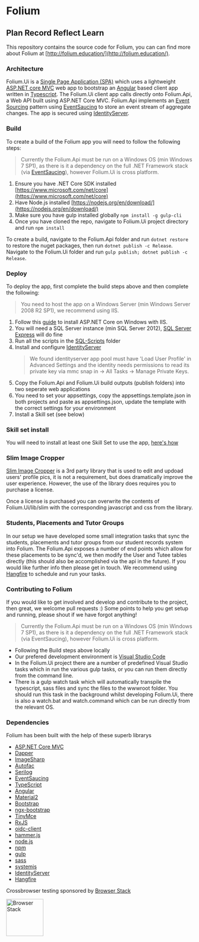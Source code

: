# Folium
Plan Record Reflect Learn
---

This repository contains the source code for Folium, you can can find more about Folium at [http://folium.education/](http://folium.education/).

### Architecture

Folium.Ui is a [Single Page Application (SPA)](https://en.wikipedia.org/wiki/Single-page_application) which uses a lightweight [ASP.NET core MVC](https://github.com/aspnet/Mvc) web app to bootstrap an [Angular](https://github.com/angular/angular) based client app written in [Typescript](https://github.com/Microsoft/TypeScript). The Folium.Ui client app calls directly onto Folium.Api, a Web API built using ASP.NET Core MVC. Folium.Api implements an [Event Sourcing](https://martinfowler.com/eaaDev/EventSourcing.html) pattern using [EventSaucing](https://github.com/RoyalVeterinaryCollege/EventSaucing) to store an event stream of aggregate changes. The app is secured using [IdentityServer](https://github.com/IdentityServer/IdentityServer4).

### Build

To create a build of the Folium app you will need to follow the following steps:

> Currently the Folium.Api must be run on a Windows OS (min Windows 7 SP1), as there is it a dependency on the full .NET Framework stack (via [EventSaucing](https://github.com/RoyalVeterinaryCollege/EventSaucing)), however Folium.Ui is cross platform.

1. Ensure you have .NET Core SDK installed [https://www.microsoft.com/net/core](https://www.microsoft.com/net/core)
2. Have Node.js installed [https://nodejs.org/en/download/](https://nodejs.org/en/download/)
3. Make sure you have gulp installed globally `npm install -g gulp-cli`
4. Once you have cloned the repo, navigate to Folium.Ui project directory and run `npm install`

To create a build, navigate to the Folium.Api folder and run `dotnet restore` to restore the nuget packages, then run `dotnet publish -c Release`. Navigate to the Folium.Ui folder and run `gulp publish; dotnet publish -c Release`.

### Deploy

To deploy the app, first complete the build steps above and then complete the following:

> You need to host the app on a Windows Server (min Windows Server 2008 R2 SP1), we recommend using IIS.

1. Follow this [guide](https://docs.microsoft.com/en-us/aspnet/core/publishing/iis) to install ASP.NET Core on Windows with IIS.
2. You will need a SQL Server instance (min SQL Server 2012), [SQL Server Express](https://www.microsoft.com/en-us/sql-server/sql-server-editions-express) will do fine
3. Run all the scripts in the [SQL-Scripts](SQL-Scripts) folder
4. Install and configure [IdentityServer](https://github.com/IdentityServer/IdentityServer4)
	> We found identityserver app pool must have 'Load User Profile' in Advanced Settings and the identity needs permissions to read its private key via mmc snap in -> All Tasks -> Manage Private Keys.
5. Copy the Folium.Api and Folium.Ui build outputs (publish folders) into two seperate web applications
6. You need to set your appsettings, copy the appsettings.template.json in both projects and paste as appsettings.json, update the template with the correct settings for your environment
7. Install a Skill set (see below)

### Skill set install

You will need to install at least one Skill Set to use the app, [here's how](Skills-Import/readme.md)

### Slim Image Cropper

[Slim Image Cropper](http://slimimagecropper.com/) is a 3rd party library that is used to edit and updoad users' profile pics, it is not a requirement, but does dramatically improve the user experience. However, the use of the library does requires you to purchase a license.

Once a license is purchased you can overwrite the contents of Folium.Ui/lib/slim with the corresponding javascript and css from the library.

### Students, Placements and Tutor Groups

In our setup we have developed some small integration tasks that sync the students, placements and tutor groups from our student records system into Folium. The Folium.Api exposes a number of end points which allow for these placements to be sync'd, we then modify the User and Tutee tables directly (this should also be accomplished via the api in the future). If you would like further info then please get in touch.
We recommend using [Hangfire](https://www.hangfire.io/) to schedule and run your tasks.

### Contributing to Folium

If you would like to get involved and develop and contribute to the project, then great, we welcome pull requests :) 
Some points to help you get setup and running, please shout if we have forgot anything!

> Currently the Folium.Api must be run on a Windows OS (min Windows 7 SP1), as there is it a dependency on the full .NET Framework stack (via EventSaucing), however Folium.Ui is cross platform.

* Following the Build steps above locally
* Our prefered development environment is [Visual Studio Code](https://code.visualstudio.com/)
* In the Folium.Ui project there are a number of predefined Visual Studio tasks which in run the various gulp tasks, or you can run them directly from the command line.
* There is a gulp watch task which will automatically transpile the typescript, sass files and sync the files to the wwwroot folder. You should run this task in the background whilst developing Folium.Ui, there is also a watch.bat and watch.command which can be run directly from the relevant OS.

### Dependencies

Folium has been built with the help of these superb librarys

- [ASP.NET Core MVC](https://github.com/aspnet/Mvc)
- [Dapper](https://github.com/StackExchange/Dapper)
- [ImageSharp](https://github.com/SixLabors/ImageSharp)
- [Autofac](https://github.com/autofac/Autofac)
- [Serilog](https://github.com/serilog/serilog)
- [EventSaucing](https://github.com/RoyalVeterinaryCollege/EventSaucing)
- [TypeScript](https://github.com/Microsoft/TypeScript)
- [Angular](https://github.com/angular/angular)
- [Material2](https://github.com/angular/material2)
- [Bootstrap](https://github.com/twbs/bootstrap)
- [ngx-bootstrap](https://github.com/valor-software/ngx-bootstrap)
- [TinyMce](https://github.com/tinymce/tinymce)
- [RxJS](https://github.com/ReactiveX/rxjs)
- [oidc-client](https://github.com/IdentityModel/oidc-client-js)
- [hammer.js](https://github.com/hammerjs/hammer.js)
- [node.js](https://github.com/nodejs/node)
- [npm](https://github.com/npm/npm)
- [gulp](https://github.com/gulpjs/gulp)
- [sass](https://github.com/sass/sass)
- [systemjs](https://github.com/systemjs/systemjs)
- [IdentityServer](https://github.com/IdentityServer/IdentityServer4)
- [Hangfire](https://github.com/HangfireIO/Hangfire)

Crossbrowser testing sponsored by [Browser Stack](https://www.browserstack.com)

[<img src="https://www.browserstack.com/images/layout/browserstack-logo-600x315.png" alt="Browser Stack" height="100px">](https://www.browserstack.com)
